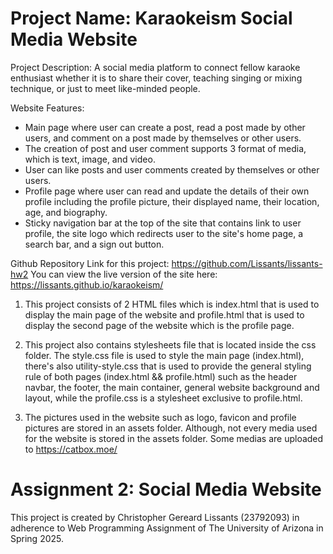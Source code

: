 # Project Name: Karaokeism Social Media Website

Project Description: A social media platform to connect fellow karaoke enthusiast whether it is to share their cover, teaching singing or mixing technique, or just to meet like-minded people.

Website Features:
- Main page where user can create a post, read a post made by other users, and comment on a post made by themselves or other users.
- The creation of post and user comment supports 3 format of media, which is text, image, and video.
- User can like posts and user comments created by themselves or other users.
- Profile page where user can read and update the details of their own profile including the profile picture, their displayed name, their location, age, and biography.
- Sticky navigation bar at the top of the site that contains link to user profile, the site logo which redirects user to the site's home page, a search bar, and a sign out button.

Github Repository Link for this project: https://github.com/Lissants/lissants-hw2
You can view the live version of the site here: https://lissants.github.io/karaokeism/


1. This project consists of 2 HTML files which is index.html that is used to display the main page of the website and profile.html that is used to display the second page of the website which is the profile page.

2. This project also contains stylesheets file that is located inside the css folder. The style.css file is used to style the main page (index.html), there's also utility-style.css that is used to provide the general styling rule of both pages (index.html && profile.html) such as the header navbar, the footer, the main container, general website background and layout, while the profile.css is a stylesheet exclusive to profile.html.

3. The pictures used in the website such as logo, favicon and profile pictures are stored in an assets folder. Although, not every media used for the website is stored in the assets folder. Some medias are uploaded to https://catbox.moe/

# Assignment 2: Social Media Website

This project is created by Christopher Gereard Lissants (23792093) in adherence to Web Programming Assignment of The University of Arizona in Spring 2025.
